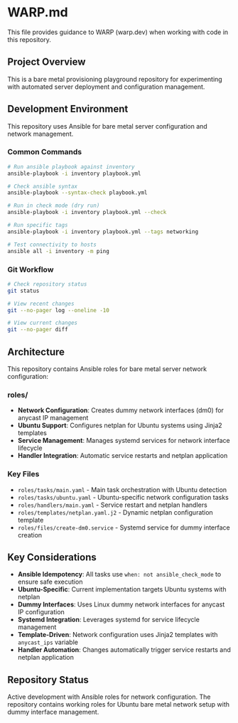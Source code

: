 # WARP.md

This file provides guidance to WARP (warp.dev) when working with code in this repository.

## Project Overview

This is a bare metal provisioning playground repository for experimenting with automated server deployment and configuration management.

## Development Environment

This repository uses Ansible for bare metal server configuration and network management.

### Common Commands

```bash
# Run ansible playbook against inventory
ansible-playbook -i inventory playbook.yml

# Check ansible syntax
ansible-playbook --syntax-check playbook.yml

# Run in check mode (dry run)
ansible-playbook -i inventory playbook.yml --check

# Run specific tags
ansible-playbook -i inventory playbook.yml --tags networking

# Test connectivity to hosts
ansible all -i inventory -m ping
```

### Git Workflow

```bash
# Check repository status
git status

# View recent changes
git --no-pager log --oneline -10

# View current changes
git --no-pager diff
```

## Architecture

This repository contains Ansible roles for bare metal server network configuration:

### roles/
- **Network Configuration**: Creates dummy network interfaces (dm0) for anycast IP management
- **Ubuntu Support**: Configures netplan for Ubuntu systems using Jinja2 templates
- **Service Management**: Manages systemd services for network interface lifecycle
- **Handler Integration**: Automatic service restarts and netplan application

### Key Files
- `roles/tasks/main.yaml` - Main task orchestration with Ubuntu detection
- `roles/tasks/ubuntu.yaml` - Ubuntu-specific network configuration tasks
- `roles/handlers/main.yaml` - Service restart and netplan handlers
- `roles/templates/netplan.yaml.j2` - Dynamic netplan configuration template
- `roles/files/create-dm0.service` - Systemd service for dummy interface creation

## Key Considerations

- **Ansible Idempotency**: All tasks use `when: not ansible_check_mode` to ensure safe execution
- **Ubuntu-Specific**: Current implementation targets Ubuntu systems with netplan
- **Dummy Interfaces**: Uses Linux dummy network interfaces for anycast IP configuration
- **Systemd Integration**: Leverages systemd for service lifecycle management
- **Template-Driven**: Network configuration uses Jinja2 templates with `anycast_ips` variable
- **Handler Automation**: Changes automatically trigger service restarts and netplan application

## Repository Status

Active development with Ansible roles for network configuration. The repository contains working roles for Ubuntu bare metal network setup with dummy interface management.
